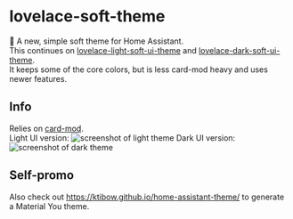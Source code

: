 # lovelace-soft-theme
🎨 A new, simple soft theme for Home Assistant.  
This continues on [lovelace-light-soft-ui-theme](https://github.com/KTibow/lovelace-light-soft-ui-theme) and [lovelace-dark-soft-ui-theme](https://github.com/KTibow/lovelace-dark-soft-ui-theme).  
It keeps some of the core colors, but is less card-mod heavy and uses newer features.  

## Info
Relies on [card-mod](https://github.com/thomasloven/lovelace-card-mod).  
Light UI version:
![screenshot of light theme](https://user-images.githubusercontent.com/10727862/147391690-61a27324-a12c-449c-9028-ea0b434a8bd0.png)
Dark UI version:
![screenshot of dark theme](https://user-images.githubusercontent.com/10727862/147391697-7ff3bc11-b929-4469-8a17-d40a41ebbc78.png)

## Self-promo
Also check out https://ktibow.github.io/home-assistant-theme/ to generate a Material You theme.